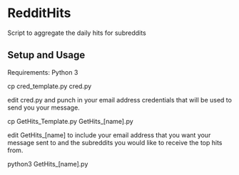 # RedditHits
Script to aggregate the daily hits for subreddits

## Setup and Usage
Requirements: Python 3

cp cred_template.py cred.py

edit cred.py and punch in your email address credentials that will be used to send you your message.



cp GetHits_Template.py GetHits_[name].py

edit GetHits_[name] to include your email address that you want your message sent to and the subreddits you would like to receive the top hits from.


python3 GetHits_[name].py

